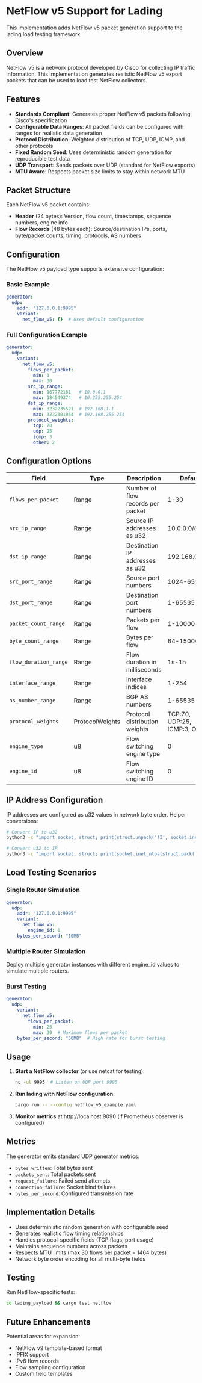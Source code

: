 # NetFlow v5 Support for Lading

This implementation adds NetFlow v5 packet generation support to the lading load testing framework.

## Overview

NetFlow v5 is a network protocol developed by Cisco for collecting IP traffic information. This implementation generates realistic NetFlow v5 export packets that can be used to load test NetFlow collectors.

## Features

- **Standards Compliant**: Generates proper NetFlow v5 packets following Cisco's specification
- **Configurable Data Ranges**: All packet fields can be configured with ranges for realistic data generation
- **Protocol Distribution**: Weighted distribution of TCP, UDP, ICMP, and other protocols
- **Fixed Random Seed**: Uses deterministic random generation for reproducible test data
- **UDP Transport**: Sends packets over UDP (standard for NetFlow exports)
- **MTU Aware**: Respects packet size limits to stay within network MTU

## Packet Structure

Each NetFlow v5 packet contains:
- **Header** (24 bytes): Version, flow count, timestamps, sequence numbers, engine info
- **Flow Records** (48 bytes each): Source/destination IPs, ports, byte/packet counts, timing, protocols, AS numbers

## Configuration

The NetFlow v5 payload type supports extensive configuration:

### Basic Example
```yaml
generator:
  udp:
    addr: "127.0.0.1:9995"
    variant:
      net_flow_v5: {}  # Uses default configuration
```

### Full Configuration Example
```yaml
generator:
  udp:
    variant:
      net_flow_v5:
        flows_per_packet:
          min: 1
          max: 30
        src_ip_range:
          min: 167772161   # 10.0.0.1
          max: 184549374   # 10.255.255.254
        dst_ip_range:
          min: 3232235521  # 192.168.1.1
          max: 3232301054  # 192.168.255.254
        protocol_weights:
          tcp: 70
          udp: 25
          icmp: 3
          other: 2
```

## Configuration Options

| Field | Type | Description | Default |
|-------|------|-------------|---------|
| `flows_per_packet` | Range<u16> | Number of flow records per packet | 1-30 |
| `src_ip_range` | Range<u32> | Source IP addresses as u32 | 10.0.0.0/8 |
| `dst_ip_range` | Range<u32> | Destination IP addresses as u32 | 192.168.0.0/16 |
| `src_port_range` | Range<u16> | Source port numbers | 1024-65535 |
| `dst_port_range` | Range<u16> | Destination port numbers | 1-65535 |
| `packet_count_range` | Range<u32> | Packets per flow | 1-10000 |
| `byte_count_range` | Range<u32> | Bytes per flow | 64-1500000 |
| `flow_duration_range` | Range<u32> | Flow duration in milliseconds | 1s-1h |
| `interface_range` | Range<u16> | Interface indices | 1-254 |
| `as_number_range` | Range<u16> | BGP AS numbers | 1-65535 |
| `protocol_weights` | ProtocolWeights | Protocol distribution weights | TCP:70, UDP:25, ICMP:3, Other:2 |
| `engine_type` | u8 | Flow switching engine type | 0 |
| `engine_id` | u8 | Flow switching engine ID | 0 |

## IP Address Configuration

IP addresses are configured as u32 values in network byte order. Helper conversions:

```bash
# Convert IP to u32
python3 -c "import socket, struct; print(struct.unpack('!I', socket.inet_aton('10.0.0.1'))[0])"

# Convert u32 to IP
python3 -c "import socket, struct; print(socket.inet_ntoa(struct.pack('!I', 167772161)))"
```

## Load Testing Scenarios

### Single Router Simulation
```yaml
generator:
  udp:
    addr: "127.0.0.1:9995"
    variant:
      net_flow_v5:
        engine_id: 1
    bytes_per_second: "10MB"
```

### Multiple Router Simulation
Deploy multiple generator instances with different engine_id values to simulate multiple routers.

### Burst Testing
```yaml
generator:
  udp:
    variant:
      net_flow_v5:
        flows_per_packet:
          min: 25
          max: 30  # Maximum flows per packet
    bytes_per_second: "50MB"  # High rate for burst testing
```

## Usage

1. **Start a NetFlow collector** (or use netcat for testing):
   ```bash
   nc -ul 9995  # Listen on UDP port 9995
   ```

2. **Run lading with NetFlow configuration**:
   ```bash
   cargo run -- --config netflow_v5_example.yaml
   ```

3. **Monitor metrics** at http://localhost:9090 (if Prometheus observer is configured)

## Metrics

The generator emits standard UDP generator metrics:
- `bytes_written`: Total bytes sent
- `packets_sent`: Total packets sent
- `request_failure`: Failed send attempts
- `connection_failure`: Socket bind failures
- `bytes_per_second`: Configured transmission rate

## Implementation Details

- Uses deterministic random generation with configurable seed
- Generates realistic flow timing relationships
- Handles protocol-specific fields (TCP flags, port usage)
- Maintains sequence numbers across packets
- Respects MTU limits (max 30 flows per packet = 1464 bytes)
- Network byte order encoding for all multi-byte fields

## Testing

Run NetFlow-specific tests:
```bash
cd lading_payload && cargo test netflow
```

## Future Enhancements

Potential areas for expansion:
- NetFlow v9 template-based format
- IPFIX support
- IPv6 flow records
- Flow sampling configuration
- Custom field templates